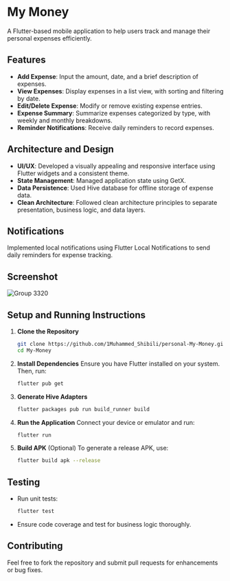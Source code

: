 # My Money

A Flutter-based mobile application to help users track and manage their personal expenses efficiently.

## Features
- **Add Expense**: Input the amount, date, and a brief description of expenses.
- **View Expenses**: Display expenses in a list view, with sorting and filtering by date.
- **Edit/Delete Expense**: Modify or remove existing expense entries.
- **Expense Summary**: Summarize expenses categorized by type, with weekly and monthly breakdowns.
- **Reminder Notifications**: Receive daily reminders to record expenses.

## Architecture and Design
- **UI/UX**: Developed a visually appealing and responsive interface using Flutter widgets and a consistent theme.
- **State Management**: Managed application state using GetX.
- **Data Persistence**: Used Hive database for offline storage of expense data.
- **Clean Architecture**: Followed clean architecture principles to separate presentation, business logic, and data layers.

## Notifications
Implemented local notifications using Flutter Local Notifications to send daily reminders for expense tracking.

## Screenshot
![Group 3320](https://github.com/user-attachments/assets/6a095bd1-b212-4657-a703-d8667e6d465b)


## Setup and Running Instructions

1. **Clone the Repository**
   ```bash
   git clone https://github.com/1Muhammed_Shibili/personal-My-Money.git
   cd My-Money
   ```

2. **Install Dependencies**
   Ensure you have Flutter installed on your system. Then, run:
   ```bash
   flutter pub get
   ```

3. **Generate Hive Adapters**
   ```bash
   flutter packages pub run build_runner build
   ```

4. **Run the Application**
   Connect your device or emulator and run:
   ```bash
   flutter run
   ```

5. **Build APK** (Optional)
   To generate a release APK, use:
   ```bash
   flutter build apk --release
   ```

## Testing
- Run unit tests:
  ```bash
  flutter test
  ```
- Ensure code coverage and test for business logic thoroughly.

## Contributing
Feel free to fork the repository and submit pull requests for enhancements or bug fixes.



